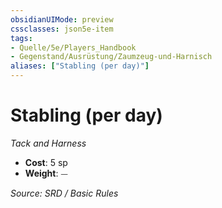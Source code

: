 ```yaml
---
obsidianUIMode: preview
cssclasses: json5e-item
tags:
- Quelle/5e/Players_Handbook
- Gegenstand/Ausrüstung/Zaumzeug-und-Harnisch
aliases: ["Stabling (per day)"]
---
```

# Stabling (per day)
*Tack and Harness*  

- **Cost**: 5 sp
- **Weight**: ⏤

*Source: SRD / Basic Rules*